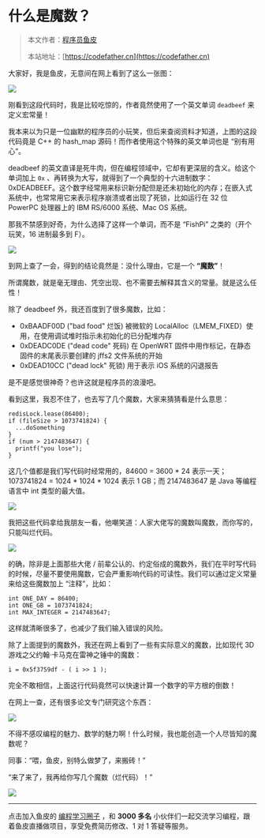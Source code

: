 # 什么是魔数？

> 本文作者：[程序员鱼皮](https://yuyuanweb.feishu.cn/wiki/Abldw5WkjidySxkKxU2cQdAtnah)
>
> 本站地址：[https://codefather.cn](https://codefather.cn)

大家好，我是鱼皮，无意间在网上看到了这么一张图：

![](https://pic.yupi.icu/5563/202311071357358.png)

刚看到这段代码时，我是比较吃惊的，作者竟然使用了一个英文单词 `deadbeef` 来定义宏常量！

我本来以为只是一位幽默的程序员的小玩笑，但后来查阅资料才知道，上图的这段代码竟是 C++ 的 hash_map 源码！而作者使用这个特殊的英文单词也是 “别有用心”。

deadbeef  的英文直译是死牛肉，但在编程领域中，它却有更深层的含义。给这个单词加上 `0x` 、再转换为大写，就得到了一个典型的十六进制数字：0xDEADBEEF。这个数字经常用来标识新分配但是还未初始化的内存；在嵌入式系统中，也常常用它来表示程序崩溃或者出现了死锁，比如运行在 32 位 PowerPC 处理器上的 IBM RS/6000 系统、Mac OS 系统。

那我不禁感到好奇，为什么选择了这样一个单词，而不是 “FishPi” 之类的（开个玩笑，16 进制最多到 F）。

![](https://pic.yupi.icu/5563/202311071357076.png)

到网上查了一会，得到的结论竟然是：没什么理由，它是一个 **“魔数”**！

所谓魔数，就是毫无理由、凭空出现、也不需要去解释其含义的常量。就是这么任性！

除了 deadbeef 外，我还百度到了很多魔数，比如：

- 0xBAADF00D ("bad food" 烂饭) 被微软的 LocalAlloc（LMEM_FIXED）使用，在使用调试堆时指示未初始化的已分配堆内存
- 0xDEADC0DE ("dead code" 死码) 在 OpenWRT 固件中用作标记，在静态固件的末尾表示要创建的 jffs2 文件系统的开始
- 0xDEAD10CC ("dead lock" 死锁)  用于表示 iOS 系统的闪退报告

是不是感觉很神奇？也许这就是程序员的浪漫吧。

看到这里，我忍不住了，也去写了几个魔数，大家来猜猜看是什么意思：

```
redisLock.lease(86400);
if (fileSize > 1073741824) {
  ...doSomething
}
if (num > 2147483647) {
  printf("you lose");
}
```

这几个值都是我们写代码时经常用的，84600 = 3600 * 24 表示一天；1073741824 = 1024 * 1024 * 1024 表示 1 GB；而 2147483647 是 Java 等编程语言中 int 类型的最大值。

![](https://pic.yupi.icu/5563/202311071357226.png)

我把这些代码拿给我朋友一看，他嘲笑道：人家大佬写的魔数叫魔数，而你写的，只能叫烂代码。

![](https://pic.yupi.icu/5563/202311071357499.png)

的确，除非是上面那些大佬 / 前辈公认的、约定俗成的魔数外，我们在平时写代码的时候，尽量不要使用魔数，它会严重影响代码的可读性。我们可以通过定义常量来给这些魔数加上 “注释”，比如：

```
int ONE_DAY = 86400;
int ONE_GB = 1073741824;
int MAX_INTEGER = 2147483647;
```

这样就清晰很多了，也减少了我们输入错误的风险。

除了上面提到的魔数外，我还在网上看到了一些有实际意义的魔数，比如现代 3D 游戏之父约翰·卡马克在雷神之锤中的魔数：

```
i = 0x5f3759df - ( i >> 1 );
```

完全不敢相信，上面这行代码竟然可以快速计算一个数字的平方根的倒数！

在网上一查，还有很多论文专门研究这个东西：

![](https://pic.yupi.icu/5563/202311071357398.png)

不得不感叹编程的魅力、数学的魅力啊！什么时候，我也能创造一个人尽皆知的魔数呢？

同事：“喂，鱼皮，别特么做梦了，来搬砖！”

“来了来了，我再给你写几个魔数（烂代码）！”

![](https://pic.yupi.icu/5563/202311071357242.png)



------


点击加入鱼皮的 [编程学习圈子](https://yuyuanweb.feishu.cn/wiki/VC1qwmX9diCBK3kidyec74vFnde) ，和 **3000 多名** 小伙伴们一起交流学习编程，跟着鱼皮直播做项目，享受免费简历修改、1 对 1 答疑等服务。